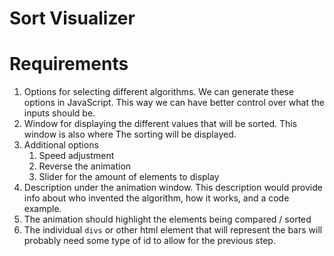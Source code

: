 # Sort Visualizer

# Requirements

1. Options for selecting different algorithms. We can generate these options in JavaScript.
   This way we can have better control over what the inputs should be.
2. Window for displaying the different values that will be sorted. This window is also where
   The sorting will be displayed.
3. Additional options 
   1. Speed adjustment
   2. Reverse the animation
   3. Slider for the amount of elements to display
4. Description under the animation window. This description would provide info about who invented
   the algorithm, how it works, and a code example.
5. The animation should highlight the elements being compared / sorted
6. The individual `divs` or other html element that will represent the bars will probably need some
   type of id to allow for  the previous step.
